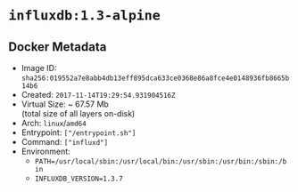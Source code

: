 # `influxdb:1.3-alpine`

## Docker Metadata

- Image ID: `sha256:019552a7e8abb4db13eff895dca633ce0368e86a8fce4e0148936fb8665b14b6`
- Created: `2017-11-14T19:29:54.931904516Z`
- Virtual Size: ~ 67.57 Mb  
  (total size of all layers on-disk)
- Arch: `linux`/`amd64`
- Entrypoint: `["/entrypoint.sh"]`
- Command: `["influxd"]`
- Environment:
  - `PATH=/usr/local/sbin:/usr/local/bin:/usr/sbin:/usr/bin:/sbin:/bin`
  - `INFLUXDB_VERSION=1.3.7`
